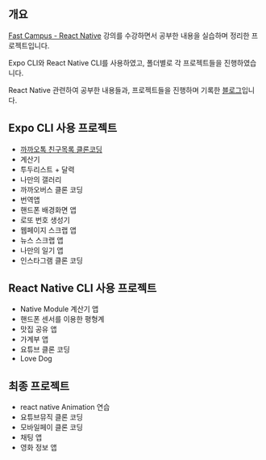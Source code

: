 ## 개요
[Fast Campus - React Native](https://fastcampus.co.kr/dev_online_renative) 강의를 수강하면서 공부한 내용을 실습하며 정리한 프로젝트입니다.

Expo CLI와 React Native CLI를 사용하였고, 폴더별로 각 프로젝트들을 진행하였습니다.


React Native 관련하여 공부한 내용들과, 프로젝트들을 진행하며 기록한 [블로그](https://delaying.github.io/tags/react-native/)입니다. 


## Expo CLI 사용 프로젝트
- [까까오톡 친구목록 클론코딩](https://github.com/delaying/ReactNative-study/tree/main/kakao-friend-list)
- 계산기
- 투두리스트 + 달력
- 나만의 갤러리
- 까까오버스 클론 코딩
- 번역앱
- 핸드폰 배경화면 앱 
- 로또 번호 생성기
- 웹페이지 스크랩 앱
- 뉴스 스크랩 앱
- 나만의 일기 앱
- 인스타그램 클론 코딩

## React Native CLI 사용 프로젝트
- Native Module 계산기 앱
- 핸드폰 센서를 이용한 평형계
- 맛집 공유 앱
- 가계부 앱
- 요튜브 클론 코딩
- Love Dog

## 최종 프로젝트
- react native Animation 연습
- 요튜브뮤직 클론 코딩
- 모바일페이 클론 코딩
- 채팅 앱
- 영화 정보 앱
